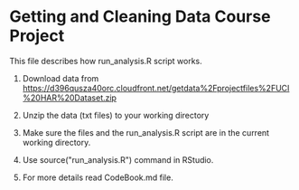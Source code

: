 Getting and Cleaning Data Course Project
===================================

This file describes how run_analysis.R script works.

1. Download data from https://d396qusza40orc.cloudfront.net/getdata%2Fprojectfiles%2FUCI%20HAR%20Dataset.zip 

2. Unzip the data (txt files) to your working directory

3. Make sure the files and the run_analysis.R script are in the current working directory.

4. Use source("run_analysis.R") command in RStudio.

5. For more details read CodeBook.md file.




